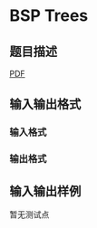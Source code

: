 # BSP Trees

## 题目描述

[problemUrl]: https://uva.onlinejudge.org/index.php?option=com_onlinejudge&Itemid=8&category=448&page=show_problem&problem=4317

[PDF](https://uva.onlinejudge.org/external/15/p1542.pdf)

## 输入输出格式

### 输入格式

### 输出格式

## 输入输出样例

暂无测试点

